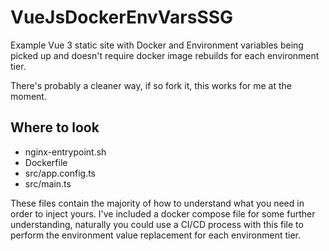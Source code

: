 # VueJsDockerEnvVarsSSG
Example Vue 3 static site with Docker and Environment variables being picked up and doesn't require docker image rebuilds for each environment tier.

There's probably a cleaner way, if so fork it, this works for me at the moment.

## Where to look
- nginx-entrypoint.sh
- Dockerfile
- src/app.config.ts
- src/main.ts

These files contain the majority of how to understand what you need in order to inject yours.
I've included a docker compose file for some further understanding, naturally you could use a CI/CD process with this file to perform the environment value replacement for each environment tier.
